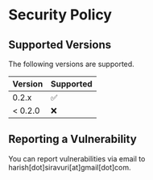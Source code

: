 # Security Policy

## Supported Versions

The following versions are supported.

| Version | Supported          |
| ------- | ------------------ |
| 0.2.x   | :white_check_mark: |
| < 0.2.0   | :x:                |

## Reporting a Vulnerability

You can report vulnerabilities via email to harish[dot]siravuri[at]gmail[dot]com.
